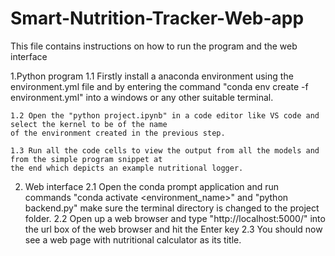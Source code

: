 # Smart-Nutrition-Tracker-Web-app
This file contains instructions on how to run the program and the web interface

1.Python program
    1.1 Firstly install a anaconda environment using the environment.yml file and by entering the command 
    "conda env create -f  environment.yml" into a windows or any other suitable terminal.

    1.2 Open the "python project.ipynb" in a code editor like VS code and select the kernel to be of the name 
    of the environment created in the previous step.

    1.3 Run all the code cells to view the output from all the models and from the simple program snippet at 
    the end which depicts an example nutritional logger.

2. Web interface
    2.1 Open the conda prompt application and  run commands "conda activate <environment_name>" and "python backend.py" 
    make sure the terminal directory is changed to the project folder. 
    2.2 Open up a web browser and type "http://localhost:5000/" into the url box of the web browser and hit the Enter key
    2.3 You should now see a web page with nutritional calculator as its title.
